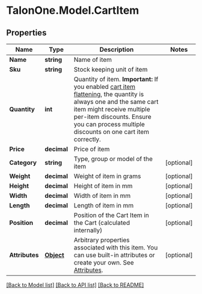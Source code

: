 # TalonOne.Model.CartItem
## Properties

Name | Type | Description | Notes
------------ | ------------- | ------------- | -------------
**Name** | **string** | Name of item | 
**Sku** | **string** | Stock keeping unit of item | 
**Quantity** | **int** | Quantity of item. **Important:** If you enabled [cart item flattening](https://help.talon.one/hc/en-us/articles/360016036899-Flattening-Cart-Items), the quantity is always one and the same cart item might receive multiple per-item discounts. Ensure you can process multiple discounts on one cart item correctly.  | 
**Price** | **decimal** | Price of item | 
**Category** | **string** | Type, group or model of the item | [optional] 
**Weight** | **decimal** | Weight of item in grams | [optional] 
**Height** | **decimal** | Height of item in mm | [optional] 
**Width** | **decimal** | Width of item in mm | [optional] 
**Length** | **decimal** | Length of item in mm | [optional] 
**Position** | **decimal** | Position of the Cart Item in the Cart (calculated internally) | [optional] 
**Attributes** | [**Object**](.md) | Arbitrary properties associated with this item. You can use built-in attributes or create your own. See [Attributes](https://docs.talon.one/docs/dev/concepts/attributes).  | [optional] 

[[Back to Model list]](../README.md#documentation-for-models) [[Back to API list]](../README.md#documentation-for-api-endpoints) [[Back to README]](../README.md)

